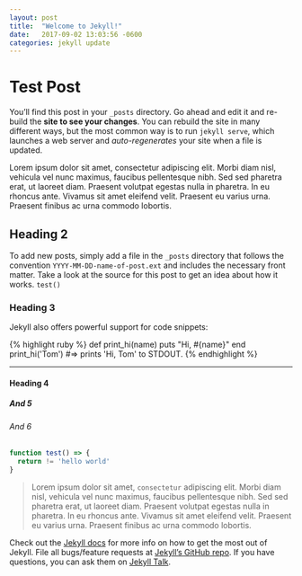 ```yaml
---
layout: post
title:  "Welcome to Jekyll!"
date:   2017-09-02 13:03:56 -0600
categories: jekyll update
---
```


# Test Post

You’ll find this post in your `_posts` directory. Go ahead and edit it and re-build the **site to see your changes**. You can rebuild the site in many different ways, but the most common way is to run `jekyll serve`, which launches a web server and _auto-regenerates_ your site when a file is updated.

Lorem ipsum dolor sit amet, consectetur adipiscing elit. Morbi diam nisl, vehicula vel nunc maximus, faucibus pellentesque nibh. Sed sed pharetra erat, ut laoreet diam. Praesent volutpat egestas nulla in pharetra. In eu rhoncus ante. Vivamus sit amet eleifend velit. Praesent eu varius urna. Praesent finibus ac urna commodo lobortis.

## Heading 2

To add new posts, simply add a file in the `_posts` directory that follows the convention `YYYY-MM-DD-name-of-post.ext` and includes the necessary front matter. Take a look at the source for this post to get an idea about how it works. `test()`

### Heading 3

Jekyll also offers powerful support for code snippets:

{% highlight ruby %}
def print_hi(name)
puts "Hi, #{name}"
end
print_hi('Tom')
#=> prints 'Hi, Tom' to STDOUT.
{% endhighlight %}

---

#### Heading 4

##### And 5

###### And 6

```js
function test() => {
  return != 'hello world'
}
```

> Lorem ipsum dolor sit amet, `consectetur` adipiscing elit. Morbi diam nisl, vehicula vel nunc maximus, faucibus pellentesque nibh. Sed sed pharetra erat, ut laoreet diam. Praesent volutpat egestas nulla in pharetra. In eu rhoncus ante. Vivamus sit amet eleifend velit. Praesent eu varius urna. Praesent finibus ac urna commodo lobortis.

Check out the [Jekyll docs][jekyll-docs] for more info on how to get the most out of Jekyll. File all bugs/feature requests at [Jekyll’s GitHub repo][jekyll-gh]. If you have questions, you can ask them on [Jekyll Talk][jekyll-talk].

[jekyll-docs]: https://jekyllrb.com/docs/home
[jekyll-gh]: https://github.com/jekyll/jekyll
[jekyll-talk]: https://talk.jekyllrb.com/
